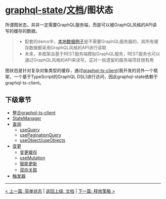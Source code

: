 # [graphql-state](https://github.com/babyfish-ct/graphql-state)/[文档](../README.md)/图状态

所谓图状态，并非一定需要GraphQL服务端，而是可以被GraphQL风格的API读写的缓存的数据。

> - 配套的demo中，[本地数据例子](https://github.com/babyfish-ct/graphql-state/tree/master/example/client/src/graph/local)是不需要GraphQL服务器的，其所有缓存数据都采用GraphQL风格的API进行读取
> - 未来，本框架会基于REST服务端模拟GraphQL服务，REST服务也可以通过GraphQL风格的API来读写，这对一些遗留的服务端项目很有用

图状态是针对复杂对象类型的缓存，通过[graphql-ts-client](https://github.com/babyfish-ct/graphql-ts-client)(我开发的另外一个框架，一个基于TypeScript的GraphQL DSL)进行访问，因此graphql-state依赖于graphql-ts-client。

## 下级章节

- [整合graphql-ts-client](./graphql-ts-client.md)
- [StateManager](./state-manager.md)
- [查询](./query/README.md)
  - [useQuery](./query/useQuery.md)
  - [usePaginationQuery](./query/usePaginationQuery.md)
  - [useObject/useObjects](./query/useObject.md)
- [变更](./mutation/README.md)
  - [变更缓存](./mutation/mutate-cache.md)
  - [useMutation](./mutation/useMutation.md)
  - [智能更新](./mutation/README.md)
  - [双向关联](./mutation/bidirectional-association.md)
- [触发器](./trigger.md)

-------

[< 上一篇: 简单状态](../simple-state/README.md) | [返回上级: 文档](../README.md) | [下一篇: 释放策略 >](../release-policy.md)
